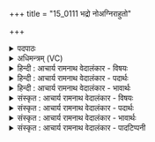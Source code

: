 +++
title = "15_0111 भद्रो नोअग्निराहुतो"

+++
<details><summary>पदपाठः</summary>

भ꣣द्रः꣢। नः꣣। अग्निः꣢। आ꣡हु꣢꣯तः। आ। हु꣣तः। भद्रा꣢। रा꣣तिः꣢। सु꣢भग। सु। भग। भद्रः꣢। अ꣣ध्वरः꣢। भ꣣द्राः꣢। उ꣣त꣢। प्र꣡श꣢꣯स्तयः। प्र। श꣣स्तयः। १११।
</details>

<details><summary>अधिमन्त्रम् (VC)</summary>

- अग्निः
- सौभरि: काण्व:
- उष्णिक्
- ऋषभः
- आग्नेयं काण्डम्
</details>

<details><summary>हिन्दी : आचार्य रामनाथ वेदालंकार - विषयः</summary>

अगले मन्त्र में भद्र की आकांक्षा की गयी है।
</details>

<details><summary>हिन्दी : आचार्य रामनाथ वेदालंकार - पदार्थः</summary>

पदार्थान्वयभाषाः -  (आहुतः अग्निः) जिसमें सुगन्धित, मधुर, पुष्टिवर्धक तथा आरोग्यवर्धक हवियों की आहुति दी गयी है, ऐसा यज्ञाग्नि, सत्कार किया गया अतिथि और जिसमें उपासक द्वारा आत्मसमर्पण की आहुति दी गयी है, ऐसा परमात्मा (नः) हमारे लिए (भद्रः) भद्र को देनेवाला हो। (रातिः) हमारे द्वारा दिया गया दान (भद्रा) भद्र अथवा भद्र को देनेवाला हो। हे (सुभग) सौभाग्यशाली मेरे अन्तरात्मन् ! तुझसे किया गया (अद्धवरः) यज्ञ (भद्रः) भद्र अथवा भद्रजनक हो । (उत) और (प्रशस्तयः) तुझसे अर्जित प्रशस्तियाँ वा कीर्तियाँ भी (भद्राः) भद्र अथवा भद्रजनक हों ॥४॥ इस मन्त्र में अर्थश्लेषालङ्कार है ॥५॥
</details>

<details><summary>हिन्दी : आचार्य रामनाथ वेदालंकार - भावार्थः</summary>

भावार्थभाषाः -  सब मनुष्यों को अग्निहोत्रादिरूप, अतिथिसत्काररूप और परमात्मा की पूजारूप यज्ञ नित्य करना चाहिए, जिससे भद्र प्राप्त हो और उनकी उज्ज्वल कीर्तियाँ सर्वत्र फैलें ॥५॥
</details>

<details><summary>संस्कृत : आचार्य रामनाथ वेदालंकार - विषयः</summary>

अथ भद्रमाकाङ्क्षते।
</details>

<details><summary>संस्कृत : आचार्य रामनाथ वेदालंकार - पदार्थः</summary>

पदार्थान्वयभाषाः -  (आहुतः अग्निः) प्राप्तसुगन्धिमिष्टपुष्ट्यारोग्यवर्द्धकहव्याहुतिः यज्ञाग्निः, सत्कृतः अतिथिः, प्राप्तसमर्पणाहुतिः परमात्मा च (नः) अस्मभ्यम् (भद्रः) भद्रप्रदः अस्तु। (रातिः) अस्माभिः कृता दत्तिः (भद्रा) श्रेष्ठा भद्रप्रदा वा अस्तु। हे (सुभग) सौभाग्यवन् मदीय अन्तरात्मन् ! त्वया कृतः (अध्वरः) यज्ञः (भद्रः) श्रेष्ठः भद्रप्रदो वा अस्तु। (उत) अपि च (प्रशस्तयः) त्वदुपार्जिताः कीर्तयः (भद्राः) श्रेष्ठाः भद्रप्रदा वा सन्तु ॥५॥२ अत्रार्थश्लेषालङ्कारः ॥५॥
</details>

<details><summary>संस्कृत : आचार्य रामनाथ वेदालंकार - भावार्थः</summary>

भावार्थभाषाः -  सर्वैर्मनुष्यैरग्निहोत्रादिरूपोऽतिथिसत्कारूपः परमात्मपूजनरूपश्च यज्ञो नित्यमनुष्ठेयो येन तेषां भद्रं भवेत्, तेषामुज्ज्वलाः कीर्तयश्च सर्वत्र प्रसरेयुः ॥५॥
</details>

<details><summary>संस्कृत : आचार्य रामनाथ वेदालंकार - पादटिप्पनी</summary>

टिप्पणी:   १. ऋ० ८।१९।१९, य० १५।३८ ऋषिः परमेष्ठी, साम० १५३८। २. यजुर्भाष्ये दयानन्दर्षिणा मन्त्रोऽयं कल्याणप्राप्तिविषये व्याख्यातः।
</details>
